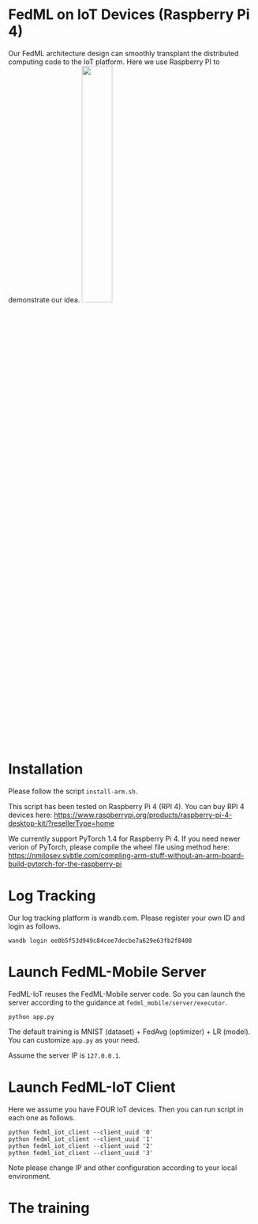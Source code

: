 # FedML on IoT Devices (Raspberry Pi 4)
Our FedML architecture design can smoothly transplant the distributed computing code to the IoT platform. Here we use Raspberry PI to demonstrate our idea. 
<img src=https://github.com/FedML-AI/FedML/blob/master/docs/image/raspberry_pi.png width="35%">


# Installation
Please follow the script `install-arm.sh`.

This script has been tested on Raspberry Pi 4 (RPI 4). 
You can buy RPI 4 devices here: https://www.raspberrypi.org/products/raspberry-pi-4-desktop-kit/?resellerType=home

We currently support PyTorch 1.4 for Raspberry Pi 4.
If you need newer verion of PyTorch, please compile the wheel file using method here: https://nmilosev.svbtle.com/compling-arm-stuff-without-an-arm-board-build-pytorch-for-the-raspberry-pi

# Log Tracking
Our log tracking platform is wandb.com. Please register your own ID and login as follows.
```
wandb login ee0b5f53d949c84cee7decbe7a629e63fb2f8408
```

# Launch FedML-Mobile Server
FedML-IoT reuses the FedML-Mobile server code. So you can launch the server according to the guidance at `fedml_mobile/server/executor`.
```
python app.py
```
The default training is MNIST (dataset) + FedAvg (optimizer) + LR (model).
You can customize `app.py` as your need.

Assume the server IP is `127.0.0.1`.

# Launch FedML-IoT Client
Here we assume you have FOUR IoT devices. Then you can run script in each one as follows.
```
python fedml_iot_client --client_uuid '0'
python fedml_iot_client --client_uuid '1'
python fedml_iot_client --client_uuid '2'
python fedml_iot_client --client_uuid '3'
```

Note please change IP and other configuration according to your local environment.

# The training 
